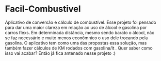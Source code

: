 # Facil-Combustivel
Aplicativo de conversão e cálculo de combustível. 
Esse projeto foi pensado para dar uma maior clareza em relação ao uso de álcool e gasolina por carros flexs. Em determinada distância, 
mesmo sendo barato o álcool, não se faz necessário e muito menos econômnico o uso dele trocando pela gasolina. O aplicativo tem como uma das propostas essa solução,
mas também fazer cálculos de KM rodados com gasolina/lt .
Quer saber como isso vai acabar? Então já fica antenado nesse projeto :) 
